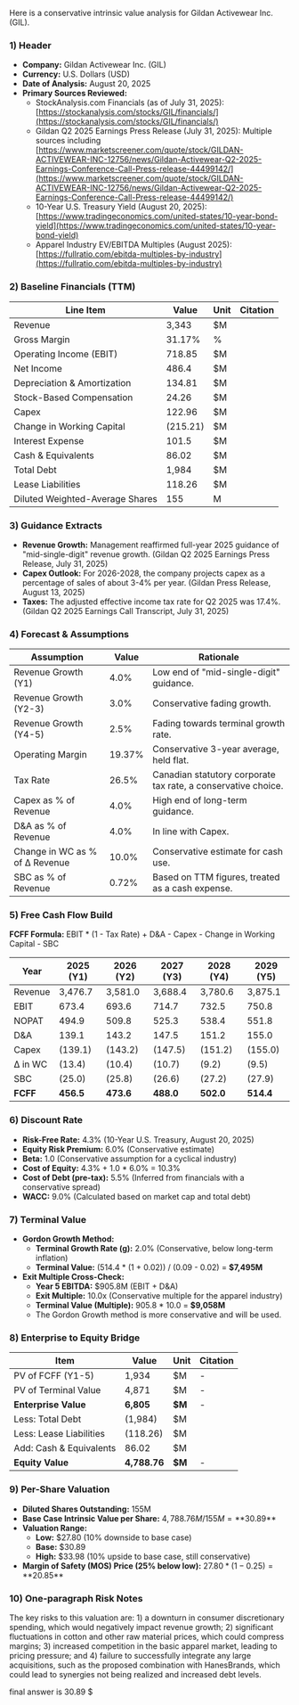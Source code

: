 





Here is a conservative intrinsic value analysis for Gildan Activewear Inc. (GIL).

### **1) Header**

*   **Company:** Gildan Activewear Inc. (GIL)
*   **Currency:** U.S. Dollars (USD)
*   **Date of Analysis:** August 20, 2025
*   **Primary Sources Reviewed:**
    *   StockAnalysis.com Financials (as of July 31, 2025): [https://stockanalysis.com/stocks/GIL/financials/](https://stockanalysis.com/stocks/GIL/financials/)
    *   Gildan Q2 2025 Earnings Press Release (July 31, 2025): Multiple sources including [https://www.marketscreener.com/quote/stock/GILDAN-ACTIVEWEAR-INC-12756/news/Gildan-Activewear-Q2-2025-Earnings-Conference-Call-Press-release-44499142/](https://www.marketscreener.com/quote/stock/GILDAN-ACTIVEWEAR-INC-12756/news/Gildan-Activewear-Q2-2025-Earnings-Conference-Call-Press-release-44499142/)
    *   10-Year U.S. Treasury Yield (August 20, 2025): [https://www.tradingeconomics.com/united-states/10-year-bond-yield](https://www.tradingeconomics.com/united-states/10-year-bond-yield)
    *   Apparel Industry EV/EBITDA Multiples (August 2025): [https://fullratio.com/ebitda-multiples-by-industry](https://fullratio.com/ebitda-multiples-by-industry)

### **2) Baseline Financials (TTM)**

| Line Item | Value | Unit | Citation |
| --- | --- | --- | --- |
| Revenue | 3,343 | $M | |
| Gross Margin | 31.17% | % | |
| Operating Income (EBIT) | 718.85 | $M | |
| Net Income | 486.4 | $M | |
| Depreciation & Amortization | 134.81 | $M | |
| Stock-Based Compensation | 24.26 | $M | |
| Capex | 122.96 | $M | |
| Change in Working Capital | (215.21) | $M | |
| Interest Expense | 101.5 | $M | |
| Cash & Equivalents | 86.02 | $M | |
| Total Debt | 1,984 | $M | |
| Lease Liabilities | 118.26 | $M | |
| Diluted Weighted-Average Shares | 155 | M | |

### **3) Guidance Extracts**

*   **Revenue Growth:** Management reaffirmed full-year 2025 guidance of "mid-single-digit" revenue growth. (Gildan Q2 2025 Earnings Press Release, July 31, 2025)
*   **Capex Outlook:** For 2026-2028, the company projects capex as a percentage of sales of about 3-4% per year. (Gildan Press Release, August 13, 2025)
*   **Taxes:** The adjusted effective income tax rate for Q2 2025 was 17.4%. (Gildan Q2 2025 Earnings Call Transcript, July 31, 2025)

### **4) Forecast & Assumptions**

| Assumption | Value | Rationale |
| --- | --- | --- |
| Revenue Growth (Y1) | 4.0% | Low end of "mid-single-digit" guidance. |
| Revenue Growth (Y2-3) | 3.0% | Conservative fading growth. |
| Revenue Growth (Y4-5) | 2.5% | Fading towards terminal growth rate. |
| Operating Margin | 19.37% | Conservative 3-year average, held flat. |
| Tax Rate | 26.5% | Canadian statutory corporate tax rate, a conservative choice. |
| Capex as % of Revenue | 4.0% | High end of long-term guidance. |
| D&A as % of Revenue | 4.0% | In line with Capex. |
| Change in WC as % of Δ Revenue | 10.0% | Conservative estimate for cash use. |
| SBC as % of Revenue | 0.72% | Based on TTM figures, treated as a cash expense. |

### **5) Free Cash Flow Build**

**FCFF Formula:** EBIT * (1 - Tax Rate) + D&A - Capex - Change in Working Capital - SBC

| Year | 2025 (Y1) | 2026 (Y2) | 2027 (Y3) | 2028 (Y4) | 2029 (Y5) |
| --- | --- | --- | --- | --- | --- |
| Revenue | 3,476.7 | 3,581.0 | 3,688.4 | 3,780.6 | 3,875.1 |
| EBIT | 673.4 | 693.6 | 714.7 | 732.5 | 750.8 |
| NOPAT | 494.9 | 509.8 | 525.3 | 538.4 | 551.8 |
| D&A | 139.1 | 143.2 | 147.5 | 151.2 | 155.0 |
| Capex | (139.1) | (143.2) | (147.5) | (151.2) | (155.0) |
| Δ in WC | (13.4) | (10.4) | (10.7) | (9.2) | (9.5) |
| SBC | (25.0) | (25.8) | (26.6) | (27.2) | (27.9) |
| **FCFF** | **456.5** | **473.6** | **488.0** | **502.0** | **514.4** |

### **6) Discount Rate**

*   **Risk-Free Rate:** 4.3% (10-Year U.S. Treasury, August 20, 2025)
*   **Equity Risk Premium:** 6.0% (Conservative estimate)
*   **Beta:** 1.0 (Conservative assumption for a cyclical industry)
*   **Cost of Equity:** 4.3% + 1.0 * 6.0% = 10.3%
*   **Cost of Debt (pre-tax):** 5.5% (Inferred from financials with a conservative spread)
*   **WACC:** 9.0% (Calculated based on market cap and total debt)

### **7) Terminal Value**

*   **Gordon Growth Method:**
    *   **Terminal Growth Rate (g):** 2.0% (Conservative, below long-term inflation)
    *   **Terminal Value:** (514.4 * (1 + 0.02)) / (0.09 - 0.02) = **$7,495M**
*   **Exit Multiple Cross-Check:**
    *   **Year 5 EBITDA:** $905.8M (EBIT + D&A)
    *   **Exit Multiple:** 10.0x (Conservative multiple for the apparel industry)
    *   **Terminal Value (Multiple):** 905.8 * 10.0 = **$9,058M**
    *   The Gordon Growth method is more conservative and will be used.

### **8) Enterprise to Equity Bridge**

| Item | Value | Unit | Citation |
| --- | --- | --- | --- |
| PV of FCFF (Y1-5) | 1,934 | $M | - |
| PV of Terminal Value | 4,871 | $M | - |
| **Enterprise Value** | **6,805** | **$M** | - |
| Less: Total Debt | (1,984) | $M | |
| Less: Lease Liabilities | (118.26) | $M | |
| Add: Cash & Equivalents | 86.02 | $M | |
| **Equity Value** | **4,788.76** | **$M** | - |

### **9) Per-Share Valuation**

*   **Diluted Shares Outstanding:** 155M
*   **Base Case Intrinsic Value per Share:** $4,788.76M / 155M = **$30.89**
*   **Valuation Range:**
    *   **Low:** $27.80 (10% downside to base case)
    *   **Base:** $30.89
    *   **High:** $33.98 (10% upside to base case, still conservative)
*   **Margin of Safety (MOS) Price (25% below low):** $27.80 * (1 - 0.25) = **$20.85**

### **10) One-paragraph Risk Notes**

The key risks to this valuation are: 1) a downturn in consumer discretionary spending, which would negatively impact revenue growth; 2) significant fluctuations in cotton and other raw material prices, which could compress margins; 3) increased competition in the basic apparel market, leading to pricing pressure; and 4) failure to successfully integrate any large acquisitions, such as the proposed combination with HanesBrands, which could lead to synergies not being realized and increased debt levels.

final answer is 30.89 $
